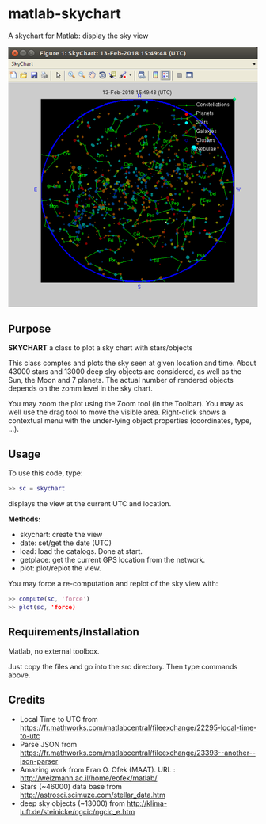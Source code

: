 # matlab-skychart
A skychart for Matlab: display the sky view

![Image of SkyChart](https://github.com/farhi/matlab-skychart/blob/master/doc/SkyChart.png)

Purpose
-------

**SKYCHART** a class to plot a sky chart with stars/objects
 
This class comptes and plots the sky seen at given location and time. About
43000 stars and 13000 deep sky objects are considered, as well as the Sun, the 
Moon and 7 planets. The actual number of rendered objects depends on the zomm 
level in the sky chart.

You may zoom the plot using the Zoom tool (in the Toolbar). You may as well 
use the drag tool to move the visible area. Right-click shows a contextual
menu with the under-lying object properties (coordinates, type, ...).

Usage
-----

To use this code, type:

```matlab
>> sc = skychart
```

displays the view at the current UTC and location.

**Methods:**

- skychart:   create the view
- date:       set/get the date (UTC)
- load:       load the catalogs. Done at start.
- getplace:   get the current GPS location from the network.
- plot:       plot/replot the view.

You may force a re-computation and replot of the sky view with:

```matlab
>> compute(sc, 'force')
>> plot(sc, 'force)
```

Requirements/Installation
-------------------------
Matlab, no external toolbox.

Just copy the files and go into the src directory. Then type commands above.

Credits
-------

- Local Time to UTC from https://fr.mathworks.com/matlabcentral/fileexchange/22295-local-time-to-utc
- Parse JSON from https://fr.mathworks.com/matlabcentral/fileexchange/23393--another--json-parser
- Amazing work from Eran O. Ofek (MAAT). URL : http://weizmann.ac.il/home/eofek/matlab/
- Stars (~46000) data base from http://astrosci.scimuze.com/stellar_data.htm
- deep sky objects (~13000) from http://klima-luft.de/steinicke/ngcic/ngcic_e.htm

